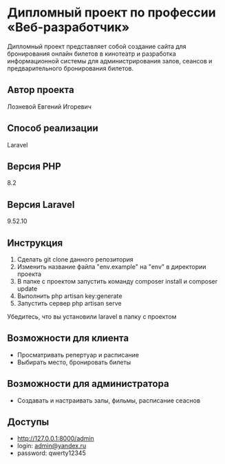 # Дипломный проект по профессии «Веб-разработчик»

Дипломный проект представляет собой создание сайта для бронирования онлайн билетов в кинотеатр и разработка информационной системы для администрирования залов, сеансов и предварительного бронирования билетов.

## Автор проекта

Лозневой Евгений Игоревич

## Способ реализации

Laravel

## Версия PHP

8.2

## Версия Laravel

9.52.10

## Инструкция

1. Сделать git clone данного репозитория
2. Изменить название файла "env.example" на "env" в директории проекта
3. В папке с проектом запустить команду composer install и composer update
4. Выполнить php artisan key:generate
5. Запустить сервер php artisan serve

Убедитесь, что вы установили laravel в папку с проектом

## Возможности для клиента

- Просматривать репертуар и расписание
- Выбирать место, бронировать билеты

## Возможности для администратора

- Создавать и настраивать залы, фильмы, расписание сеаснов

## Доступы

- http://127.0.0.1:8000/admin
- login: admin@yandex.ru
- password: qwerty12345